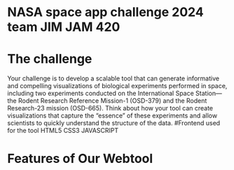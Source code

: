 # NASA space app challenge 2024 team JIM JAM 420
# The challenge
Your challenge is to develop a scalable tool that can generate informative and compelling visualizations of biological experiments performed in space, including two experiments conducted on the International Space Station—the Rodent Research Reference Mission-1 (OSD-379) and the Rodent Research-23 mission (OSD-665). Think about how your tool can create visualizations that capture the “essence” of these experiments and allow scientists to quickly understand the structure of the data.
#Frontend used for the tool
HTML5
CSS3
JAVASCRIPT

# Features of Our Webtool

